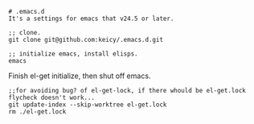
```
# .emacs.d
It's a settings for emacs that v24.5 or later.

;; clone.
git clone git@github.com:keicy/.emacs.d.git

;; initialize emacs, install elisps.
emacs
```
Finish el-get initialize, then shut off emacs. 
```
;;for avoiding bug? of el-get-lock, if there whould be el-get.lock flycheck doesn't work...
git update-index --skip-worktree el-get.lock
rm ./el-get.lock 
```
